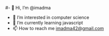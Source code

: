 #- 👋 Hi, I’m @imadma
- 👀 I’m interested in computer science
- 🌱 I’m currently learning javascript
- 📫 How to reach me imadma42@gmail.com

